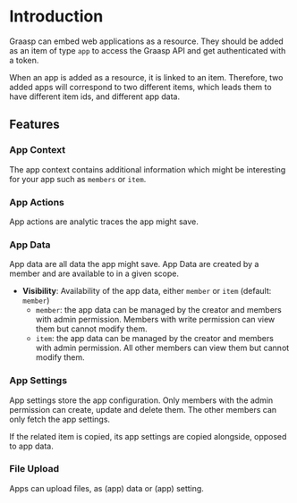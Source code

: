 # Introduction

Graasp can embed web applications as a resource. They should be added as an item of type `app` to access the Graasp API and get authenticated with a token.

When an app is added as a resource, it is linked to an item. Therefore, two added apps will correspond to two different items, which leads them to have different item ids, and different app data.

## Features

### App Context

The app context contains additional information which might be interesting for your app such as `members` or `item`.

### App Actions

App actions are analytic traces the app might save.

### App Data

App data are all data the app might save. App Data are created by a member and are available to in a given scope.

- **Visibility**: Availability of the app data, either `member` or `item` (default: `member`)
  - `member`: the app data can be managed by the creator and members with admin permission. Members with write permission can view them but cannot modify them.
  - `item`: the app data can be managed by the creator and members with admin permission. All other members can view them but cannot modify them.

### App Settings

App settings store the app configuration. Only members with the admin permission can create, update and delete them. The other members can only fetch the app settings.

If the related item is copied, its app settings are copied alongside, opposed to app data.

### File Upload

Apps can upload files, as (app) data or (app) setting.
